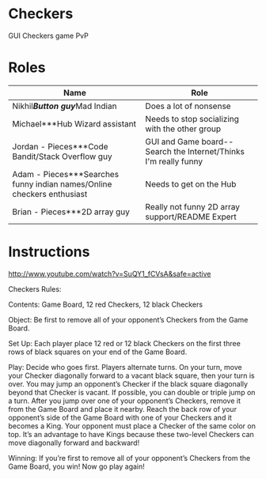 Checkers
========

GUI Checkers game PvP

Roles
=====

| Name | Role  |
| ------------- | ----------- |
| Nikhil***Button guy***Mad Indian | Does a lot of nonsense|
| Michael***Hub Wizard assistant| Needs to stop socializing with the other group   |
| Jordan - Pieces***Code Bandit/Stack Overflow guy| GUI and Game board-- Search the Internet/Thinks I'm really funny       |
| Adam - Pieces***Searches funny indian names/Online checkers enthusiast| Needs to get on the Hub     |
| Brian - Pieces***2D array guy | Really not funny 2D array support/README Expert        |


Instructions
=============
http://www.youtube.com/watch?v=SuQY1_fCVsA&safe=active

Checkers Rules:


Contents: 
Game Board, 12 red Checkers, 12 black Checkers

Object:
Be first to remove all of your opponent’s Checkers 
from the Game Board. 

Set Up: 
Each player place 12 red or 12 black Checkers on the first three rows of black 
squares on your end of the Game Board. 

Play:
Decide who goes first. Players alternate turns. 
On your turn, move your Checker diagonally forward to a vacant black square, then your 
turn is over. You may jump an opponent’s Checker if the black square diagonally beyond 
that Checker is vacant. If possible, you can double or triple jump on a turn. After you 
jump over one of your opponent’s Checkers, remove it from the Game Board and place it 
nearby. 
Reach the back row of your opponent’s side of the Game Board with one of your Checkers 
and it becomes a King. Your opponent must place a Checker of the same color on top. 
It’s an advantage to have Kings because these two-level Checkers can move diagonally 
forward and backward! 

Winning:
If you’re first to remove all of your 
opponent’s Checkers from the Game 
Board, you win! Now go play again! 

